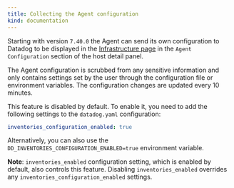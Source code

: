 ```yaml
---
title: Collecting the Agent configuration
kind: documentation
---
```


Starting with version `7.40.0` the Agent can send its own configuration to Datadog to be displayed in the
[Infrastructure page][1] in the `Agent Configuration` section of the host detail panel.

The Agent configuration is scrubbed from any sensitive information and only contains settings set by the user
through the configuration file or environment variables. The configuration changes are updated every 10 minutes.

This feature is disabled by default. To enable it, you need to add the following settings to the `datadog.yaml` configuration:

```yaml
inventories_configuration_enabled: true
```

Alternatively, you can also use the `DD_INVENTORIES_CONFIGURATION_ENABLED=true` environment variable.

**Note**: `inventories_enabled` configuration setting, which is enabled by default, also controls this feature.
Disabling `inventories_enabled` overrides any `inventories_configuration_enabled` settings.

[1]: https://app.datadoghq.com/infrastructure
